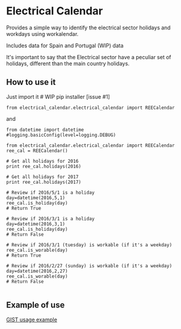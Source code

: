 # Electrical Calendar

Provides a simple way to identify the electrical sector holidays and workdays using workalendar. 

Includes data for Spain and Portugal (WIP) data

It's important to say that the Electrical sector have a peculiar set of holidays, different than the main country holidays.


## How to use it

Just import it    # WIP pip installer [issue #1]
```
from electrical_calendar.electrical_calendar import REECalendar
``` 

and 
```
from datetime import datetime
#logging.basicConfig(level=logging.DEBUG)

from electrical_calendar.electrical_calendar import REECalendar
ree_cal = REECalendar()

# Get all holidays for 2016
print ree_cal.holidays(2016)

# Get all holidays for 2017
print ree_cal.holidays(2017)

# Review if 2016/5/1 is a holiday
day=datetime(2016,5,1)
ree_cal.is_holiday(day)
# Return True

# Review if 2016/3/1 is a holiday
day=datetime(2016,3,1)
ree_cal.is_holiday(day)
# Return False

# Review if 2016/3/1 (tuesday) is workable (if it's a weekday)
ree_cal.is_worable(day)
# Return True

# Review if 2016/2/27 (sunday) is workable (if it's a weekday)
day=datetime(2016,2,27)
ree_cal.is_worable(day)
# Return False


```

## Example of use

[GIST usage example](https://gist.github.com/XaviTorello/3b90b44983986a751685)


